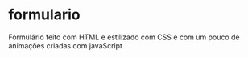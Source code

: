 # formulario
Formulário feito com HTML e estilizado com CSS e  com um pouco de animações criadas com javaScript
